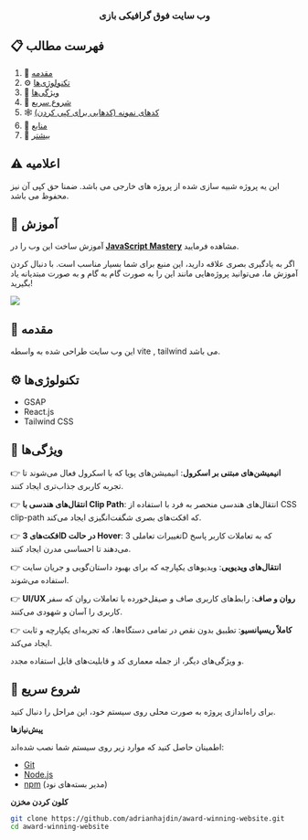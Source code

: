 <div align="center">
  <h3 align="center">وب سایت فوق گرافیکی بازی</h3>
</div>

## 📋 <a name="table">فهرست مطالب</a>

1. 🤖 [مقدمه](#introduction)
2. ⚙️ [تکنولوژی‌ها](#tech-stack)
3. 🔋 [ویژگی‌ها](#features)
4. 🤸 [شروع سریع](#quick-start)
5. 🕸️ [کدهای نمونه (کدهایی برای کپی کردن)](#snippets)
6. 🔗 [منابع](#links)
7. 🚀 [بیشتر](#more)

## ⚠️ اعلامیه

این یه پروژه شبیه سازی شده از پروژه های خارجی می  باشد. ضمنا  حق کپی آن نیز محفوظ می باشد.

## 🚨 آموزش

آموزش ساخت این وب را در <a href="https://www.youtube.com/@javascriptmastery/videos" target="_blank"><b>JavaScript Mastery</b></a>  مشاهده فرمایید.

اگر به یادگیری بصری علاقه دارید، این منبع برای شما بسیار مناسب است. با دنبال کردن آموزش ما، می‌توانید پروژه‌هایی مانند این را به صورت گام به گام و به صورت مبتدیانه یاد بگیرید!

<a href="https://youtu.be/zA9r5zTllx4" target="_blank"><img src="https://github.com/sujatagunale/EasyRead/assets/151519281/1736fca5-a031-4854-8c09-bc110e3bc16d" /></a>

## <a name="introduction">🤖 مقدمه</a>

این وب سایت طراحی شده به واسطه vite , tailwind  می باشد. 


## <a name="tech-stack">⚙️ تکنولوژی‌ها</a>

- GSAP
- React.js
- Tailwind CSS

## <a name="features">🔋 ویژگی‌ها</a>

👉 **انیمیشن‌های مبتنی بر اسکرول**: انیمیشن‌های پویا که با اسکرول فعال می‌شوند تا تجربه کاربری جذاب‌تری ایجاد کنند.

👉 **انتقال‌های هندسی با Clip Path**: انتقال‌های هندسی منحصر به فرد با استفاده از CSS clip-path که افکت‌های بصری شگفت‌انگیزی ایجاد می‌کند.

👉 **افکت‌های 3D در حالت Hover**: تغییرات تعاملی 3D که به تعاملات کاربر پاسخ می‌دهند تا احساسی مدرن ایجاد کنند.

👉 **انتقال‌های ویدیویی**: ویدیوهای یکپارچه که برای بهبود داستان‌گویی و جریان سایت استفاده می‌شوند.

👉 **UI/UX روان و صاف**: رابط‌های کاربری صاف و صیقل‌خورده با تعاملات روان که سفر کاربری را آسان و شهودی می‌کنند.

👉 **کاملاً ریسپانسیو**: تطبیق بدون نقص در تمامی دستگاه‌ها، که تجربه‌ای یکپارچه و ثابت ایجاد می‌کند.

و ویژگی‌های دیگر، از جمله معماری کد و قابلیت‌های قابل استفاده مجدد.

## <a name="quick-start">🤸 شروع سریع</a>

برای راه‌اندازی پروژه به صورت محلی روی سیستم خود، این مراحل را دنبال کنید.

**پیش‌نیازها**

اطمینان حاصل کنید که موارد زیر روی سیستم شما نصب شده‌اند:

- [Git](https://git-scm.com/)
- [Node.js](https://nodejs.org/en)
- [npm](https://www.npmjs.com/) (مدیر بسته‌های نود)

**کلون کردن مخزن**

```bash
git clone https://github.com/adrianhajdin/award-winning-website.git
cd award-winning-website
